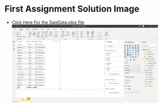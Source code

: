 # First Assignment Solution Image
<!-- ### Click Here For the SaleData.pbix file(https://github.com/IamVicky90/PowerBI-Assignments/blob/main/Assignment-1/SkyData.pbix) -->
* [Click Here For the SaleData.pbix file](https://github.com/IamVicky90/PowerBI-Assignments/blob/main/Assignment-1/SkyData.pbix)
![error check your internet](../Images/Assignment1.PNG)